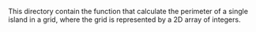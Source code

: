This directory contain the function that calculate the perimeter of a single island in a grid, where the grid is represented by a 2D array of integers.
